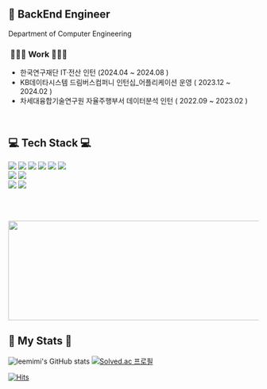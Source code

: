 
<div align="LEFT">

<!-- [header](https://capsule-render.vercel.app/api?type=wave&color=fadddd&height=260&section=header&text=Minizi's%20Github&fontColor=FFF&fontSize=90)
<div align="center"> -->
<br/>
 
##  💫  BackEnd Engineer

 Department of Computer Engineering
 
 ###  👩🏻‍💻 Work 👩🏻‍💻
   - 한국연구재단 IT·전산 인턴 (2024.04 ~ 2024.08 )
   - KB데이타시스템 드림버스컴퍼니 인턴십_어플리케이션 운영 ( 2023.12 ~ 2024.02 )
   - 차세대융합기술연구원 자율주행부서 데이터분석 인턴 ( 2022.09 ~ 2023.02 )
</br>

## 💻 Tech Stack 💻

 <img src="https://img.shields.io/badge/Java-007396?style=flat-square&logo=Java&logoColor=white"/>
 <img src="https://img.shields.io/badge/Spring-00FF80?style=flat-square&logo=Spring&logoColor=white"/>
 <img src="https://img.shields.io/badge/mysql-4479A1?style=flat-square&logo=mysql&logoColor=white"/>
 <img src="https://img.shields.io/badge/Docker-4641D9?style=flat-square&logo=Docker&logoColor=white"/>
 <img src="https://img.shields.io/badge/Html-00CED1?style=flat-square&logo=HTML5&logoColor=white"/>
 <img src="https://img.shields.io/badge/Css-B0E0E6?style=flat-square&logo=CSS3&logoColor=white"/>
 </br>
 <img src="https://img.shields.io/badge/Python-3776AB?style=flat-square&logo=Python&logoColor=white"/> 
 <img src="https://img.shields.io/badge/pandas-3DB7CC?style=flat-square&logo=pandas&logoColor=white"/>
 </br>
 <img src="https://img.shields.io/badge/Git-F05032?style=flat-square&logo=Git&logoColor=white"/>
 <img src="https://img.shields.io/badge/Notion-FAFAD2?style=flat-square&logo=Notion&logoColor=white"/>
 
<br/><br/>

<a href="https://github.com/devxb/gitanimals">
  <img src="https://render.gitanimals.org/lines/leemimi?pet-id=6" width="1200" height="200"/>
</a>

## 🌟 My Stats 🌟
<div align="LEFT">
 
![leemimi's GitHub stats](https://github-readme-stats.vercel.app/api?username=leemimi&hide_title=true&show_icons=true&include_all_commits=true&disable_animations=true&theme=vue)
[![Solved.ac 프로필](http://mazassumnida.wtf/api/v2/generate_badge?boj=mijeong1015&cache=c)](https://solved.ac/mijeong1015)

<!-- [![Solved.ac 프로필](http://mazassumnida.wtf/api//generate_badge?boj=mijeong1015)](https://solved.ac/mijeong1015) -->

[![Hits](https://hits.seeyoufarm.com/api/count/incr/badge.svg?url=https%3A%2F%2Fleemimi.github.io&count_bg=%23F6C6F9&title_bg=%23FF9797&icon=&icon_color=%23FB63F9&title=visit&edge_flat=false)](https://hits.seeyoufarm.com) 
 </div> 
 </div>
<!-- <img src="https://img.shields.io/badge/C-A8B9CC?style=flat-square&logo=C&logoColor=white"/> -->
